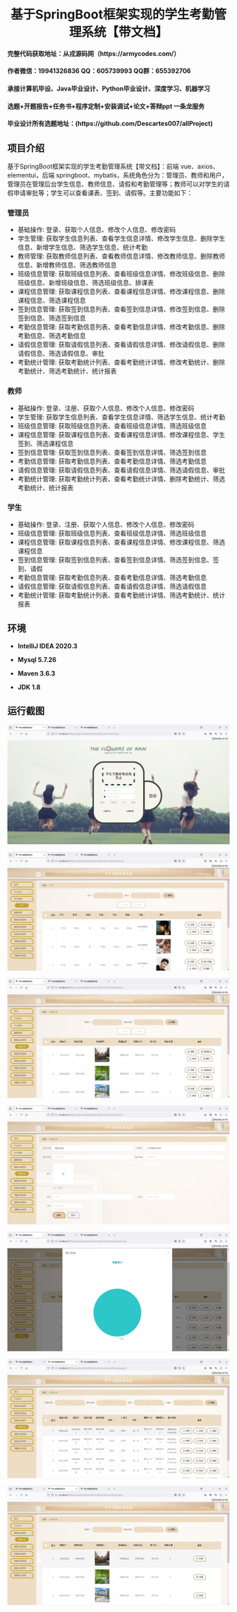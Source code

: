 <h1 align="center">基于SpringBoot框架实现的学生考勤管理系统【带文档】</h1></p>

<h4> 完整代码获取地址：从戎源码网（https://armycodes.com/） </h4>
<h4> 作者微信：19941326836 QQ：605739993 QQ群：655392706 </h4>
<h4> 承接计算机毕设、Java毕业设计、Python毕业设计、深度学习、机器学习 </h4>
<h4> 选题+开题报告+任务书+程序定制+安装调试+论文+答辩ppt 一条龙服务 </h4>
<h4> 毕业设计所有选题地址：(https://github.com/Descartes007/allProject) </h4>

## 项目介绍

基于SpringBoot框架实现的学生考勤管理系统【带文档】：前端 vue、axios、elementui，后端 springboot、mybatis，系统角色分为：管理员、教师和用户，管理员在管理后台学生信息、教师信息、请假和考勤管理等；教师可以对学生的请假申请审批等；学生可以查看课表、签到、请假等。主要功能如下：

### 管理员

- 基础操作: 登录、获取个人信息、修改个人信息、修改密码
- 学生管理: 获取学生信息列表、查看学生信息详情、修改学生信息、删除学生信息、新增学生信息、筛选学生信息、统计考勤
- 教师管理: 获取教师信息列表、查看教师信息详情、修改教师信息、删除教师信息、新增教师信息、筛选教师信息
- 班级信息管理: 获取班级信息列表、查看班级信息详情、修改班级信息、删除班级信息、新增班级信息、筛选班级信息、排课表
- 课程信息管理: 获取课程信息列表、查看课程信息详情、修改课程信息、删除课程信息、筛选课程信息
- 签到信息管理: 获取签到信息列表、查看签到信息详情、修改签到信息、删除签到信息、筛选签到信息
- 考勤信息管理: 获取考勤信息列表、查看考勤信息详情、修改考勤信息、删除考勤信息、筛选考勤信息
- 请假信息管理: 获取请假信息列表、查看请假信息详情、修改请假信息、删除请假信息、筛选请假信息、审批
- 考勤统计管理: 获取考勤统计列表、查看考勤统计详情、修改考勤统计、删除考勤统计、筛选考勤统计、统计报表

### 教师

- 基础操作: 登录、注册、获取个人信息、修改个人信息、修改密码
- 学生管理: 获取学生信息列表、查看学生信息详情、筛选学生信息、统计考勤
- 班级信息管理: 获取班级信息列表、查看班级信息详情、筛选班级信息
- 课程信息管理: 获取课程信息列表、查看课程信息详情、修改课程信息、学生签到、筛选课程信息
- 签到信息管理: 获取签到信息列表、查看签到信息详情、筛选签到信息
- 考勤信息管理: 获取考勤信息列表、查看考勤信息详情、筛选考勤信息
- 请假信息管理: 获取请假信息列表、查看请假信息详情、筛选请假信息、审批
- 考勤统计管理: 获取考勤统计列表、查看考勤统计详情、删除考勤统计、筛选考勤统计、统计报表

### 学生

- 基础操作: 登录、注册、获取个人信息、修改个人信息、修改密码
- 班级信息管理: 获取班级信息列表、查看班级信息详情、筛选班级信息
- 课程信息管理: 获取课程信息列表、查看课程信息详情、修改课程信息、筛选课程信息
- 签到信息管理: 获取签到信息列表、查看签到信息详情、筛选签到信息、签到、请假
- 考勤信息管理: 获取考勤信息列表、查看考勤信息详情、筛选考勤信息
- 请假信息管理: 获取请假信息列表、查看请假信息详情、筛选请假信息
- 考勤统计管理: 获取考勤统计列表、查看考勤统计详情、筛选考勤统计、统计报表

## 环境

- <b>IntelliJ IDEA 2020.3</b>

- <b>Mysql 5.7.26</b>

- <b>Maven 3.6.3</b>

- <b>JDK 1.8</b>


## 运行截图
![](screenshot/1.png)

![](screenshot/2.png)

![](screenshot/3.png)

![](screenshot/4.png)

![](screenshot/5.png)

![](screenshot/6.png)

![](screenshot/7.png)

